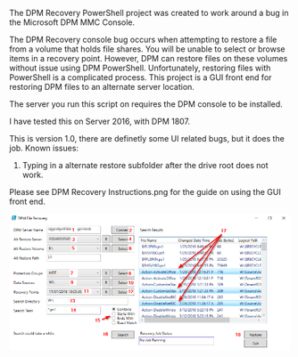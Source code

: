 
The DPM Recovery PowerShell project was created to work around a bug in the Microsoft DPM MMC Console. 

The DPM Recovery console bug occurs when attempting to restore a file from a volume that holds file shares. You will be unable to select or browse items in a recovery point. However, DPM can restore files on these volumes without issue using DPM PowerShell. Unfortunately, restoring files with PowerShell is a complicated process. This project is a GUI front end for restoring DPM files to an alternate server location.

The server you run this script on requires the DPM console to be installed.

I have tested this on Server 2016, with DPM 1807.

This is version 1.0, there are definetly some UI related bugs, but it does the job.
Known issues:
1. Typing in a alternate restore subfolder after the drive root does not work.


Please see DPM Recovery Instructions.png for the guide on using the GUI front end.

![alt text](https://github.com/BronsonMagnan/DPMRecovery/blob/master/DPM%20Recovery%20Instructions.png "Instructions")
